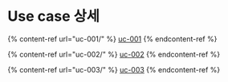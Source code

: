 # Use case 상세

{% content-ref url="uc-001/" %}
[uc-001](uc-001/)
{% endcontent-ref %}

{% content-ref url="uc-002/" %}
[uc-002](uc-002/)
{% endcontent-ref %}

{% content-ref url="uc-003/" %}
[uc-003](uc-003/)
{% endcontent-ref %}

